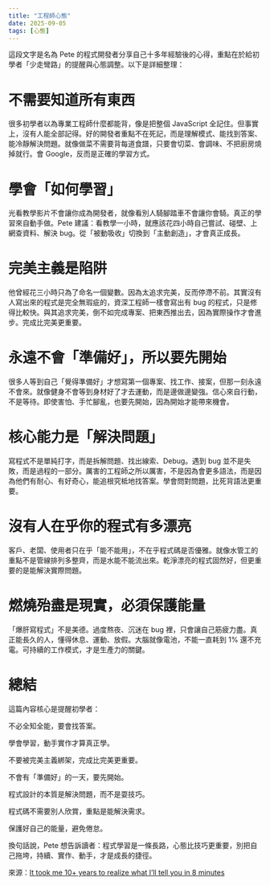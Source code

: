 ```yaml
---
title: "工程師心態"
date: 2025-09-05 
tags: [心態]
---
```



這段文字是名為 Pete 的程式開發者分享自己十多年經驗後的心得，重點在於給初學者「少走彎路」的提醒與心態調整。以下是詳細整理：

# 不需要知道所有東西
很多初學者以為專業工程師什麼都能背，像是把整個 JavaScript 全記住。但事實上，沒有人能全部記得。好的開發者重點不在死記，而是理解模式、能找到答案、能冷靜解決問題。就像做菜不需要背每道食譜，只要會切菜、會調味、不把廚房燒掉就行。會 Google，反而是正確的學習方式。

# 學會「如何學習」
光看教學影片不會讓你成為開發者，就像看別人騎腳踏車不會讓你會騎。真正的學習來自動手做。Pete 建議：看教學一小時，就應該花四小時自己嘗試、碰壁、上網查資料、解決 bug。從「被動吸收」切換到「主動創造」，才會真正成長。

# 完美主義是陷阱
他曾經花三小時只為了命名一個變數。因為太追求完美，反而停滯不前。其實沒有人寫出來的程式是完全無瑕疵的，資深工程師一樣會寫出有 bug 的程式，只是修得比較快。與其追求完美，倒不如完成專案、把東西推出去，因為實際操作才會進步。完成比完美更重要。

# 永遠不會「準備好」，所以要先開始
很多人等到自己「覺得準備好」才想寫第一個專案、找工作、接案，但那一刻永遠不會來。就像健身不會等到身材好了才去運動，而是邊做邊變強。信心來自行動，不是等待。即使害怕、手忙腳亂，也要先開始，因為開始才能帶來機會。

# 核心能力是「解決問題」
寫程式不是單純打字，而是拆解問題、找出線索、Debug。遇到 bug 並不是失敗，而是過程的一部分。厲害的工程師之所以厲害，不是因為會更多語法，而是因為他們有耐心、有好奇心，能追根究柢地找答案。學會問對問題，比死背語法更重要。

# 沒有人在乎你的程式有多漂亮
客戶、老闆、使用者只在乎「能不能用」，不在乎程式碼是否優雅。就像水管工的重點不是管線排列多整齊，而是水能不能流出來。乾淨漂亮的程式固然好，但更重要的是能解決實際問題。

# 燃燒殆盡是現實，必須保護能量
「爆肝寫程式」不是美德。過度熬夜、沉迷在 bug 裡，只會讓自己筋疲力盡。真正能長久的人，懂得休息、運動、放假。大腦就像電池，不能一直耗到 1% 還不充電。可持續的工作模式，才是生產力的關鍵。

# 總結

這篇內容核心是提醒初學者：

不必全知全能，要會找答案。

學會學習，動手實作才算真正學。

不要被完美主義綁架，完成比完美更重要。

不會有「準備好」的一天，要先開始。

程式設計的本質是解決問題，而不是耍技巧。

程式碼不需要別人欣賞，重點是能解決需求。

保護好自己的能量，避免倦怠。

換句話說，Pete 想告訴讀者：程式學習是一條長路，心態比技巧更重要，別把自己拖垮，持續、實作、動手，才是成長的捷徑。



來源：[It took me 10+ years to realize what I’ll tell you in 8 minutes](https://www.youtube.com/watch?v=RGaW82k4dK4)
